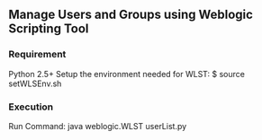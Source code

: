 ## Manage Users and Groups using Weblogic Scripting Tool

### Requirement
Python 2.5+ 
Setup the environment needed for WLST: $ source setWLSEnv.sh

### Execution
Run Command: java weblogic.WLST userList.py

